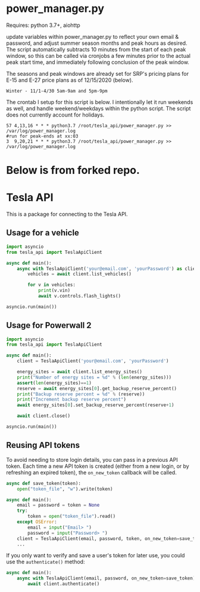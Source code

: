 # power_manager.py

Requires: python 3.7+, aiohttp

update variables within power_manager.py to reflect your own email & password, and adjust summer season months and peak hours as desired. The script automatically subtracts 10 minutes from the start of each peak window, so this can be called via cronjobs a few minutes prior to the actual peak start time, and immediately following conclusion of the peak window.

The seasons and peak windows are already set for SRP's pricing plans for E-15 and E-27 price plans as of 12/15/2020 (below).
```Summer - 5/1-10/31 2pm-8pm
Winter - 11/1-4/30 5am-9am and 5pm-9pm
```
The crontab I setup for this script is below. I intentionally let it run weekends as well, and handle weekend/weekdays within the python script. The script does not currently account for holidays.
```#run for peak-starts at xx:57
57 4,13,16 * * * python3.7 /root/tesla_api/power_manager.py >> /var/log/power_manager.log
#run for peak-ends at xx:03
3  9,20,21 * * * python3.7 /root/tesla_api/power_manager.py >> /var/log/power_manager.log
```


# Below is from forked repo.


# Tesla API

This is a package for connecting to the Tesla API.

## Usage for a vehicle

```python
import asyncio
from tesla_api import TeslaApiClient

async def main():
    async with TeslaApiClient('your@email.com', 'yourPassword') as client:
        vehicles = await client.list_vehicles()

        for v in vehicles:
            print(v.vin)
            await v.controls.flash_lights()

asyncio.run(main())
```


## Usage for Powerwall 2

```python
import asyncio
from tesla_api import TeslaApiClient

async def main():
    client = TeslaApiClient('your@email.com', 'yourPassword')

    energy_sites = await client.list_energy_sites()
    print("Number of energy sites = %d" % (len(energy_sites)))
    assert(len(energy_sites)==1)
    reserve = await energy_sites[0].get_backup_reserve_percent()
    print("Backup reserve percent = %d" % (reserve))
    print("Increment backup reserve percent")
    await energy_sites[0].set_backup_reserve_percent(reserve+1)

    await client.close()

asyncio.run(main())
```


## Reusing API tokens

To avoid needing to store login details, you can pass in a previous API token.
Each time a new API token is created (either from a new login, or by refreshing an
expired token), the `on_new_token` callback will be called.

```python
async def save_token(token):
    open("token_file", "w").write(token)

async def main():
    email = password = token = None
    try:
        token = open("token_file").read()
    except OSError:
        email = input("Email> ")
        password = input("Password> ")
    client = TeslaApiClient(email, password, token, on_new_token=save_token)
    ...
```

If you only want to verify and save a user's token for later use,
you could use the `authenticate()` method:
```python
async def main():
    async with TeslaApiClient(email, password, on_new_token=save_token) as client:
        await client.authenticate()
```
